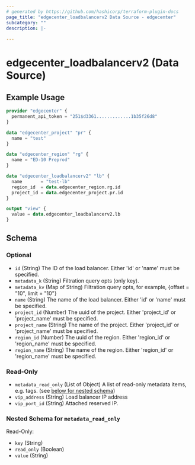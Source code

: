 ```yaml
---
# generated by https://github.com/hashicorp/terraform-plugin-docs
page_title: "edgecenter_loadbalancerv2 Data Source - edgecenter"
subcategory: ""
description: |-
  
---
```


# edgecenter_loadbalancerv2 (Data Source)



## Example Usage

```terraform
provider "edgecenter" {
  permanent_api_token = "251$d3361.............1b35f26d8"
}

data "edgecenter_project" "pr" {
  name = "test"
}

data "edgecenter_region" "rg" {
  name = "ED-10 Preprod"
}

data "edgecenter_loadbalancerv2" "lb" {
  name       = "test-lb"
  region_id  = data.edgecenter_region.rg.id
  project_id = data.edgecenter_project.pr.id
}

output "view" {
  value = data.edgecenter_loadbalancerv2.lb
}
```

<!-- schema generated by tfplugindocs -->
## Schema

### Optional

- `id` (String) The ID of the load balancer. Either 'id' or 'name' must be specified.
- `metadata_k` (String) Filtration query opts (only key).
- `metadata_kv` (Map of String) Filtration query opts, for example, {offset = "10", limit = "10"}
- `name` (String) The name of the load balancer. Either 'id' or 'name' must be specified.
- `project_id` (Number) The uuid of the project. Either 'project_id' or 'project_name' must be specified.
- `project_name` (String) The name of the project. Either 'project_id' or 'project_name' must be specified.
- `region_id` (Number) The uuid of the region. Either 'region_id' or 'region_name' must be specified.
- `region_name` (String) The name of the region. Either 'region_id' or 'region_name' must be specified.

### Read-Only

- `metadata_read_only` (List of Object) A list of read-only metadata items, e.g. tags. (see [below for nested schema](#nestedatt--metadata_read_only))
- `vip_address` (String) Load balancer IP address
- `vip_port_id` (String) Attached reserved IP.

<a id="nestedatt--metadata_read_only"></a>
### Nested Schema for `metadata_read_only`

Read-Only:

- `key` (String)
- `read_only` (Boolean)
- `value` (String)
